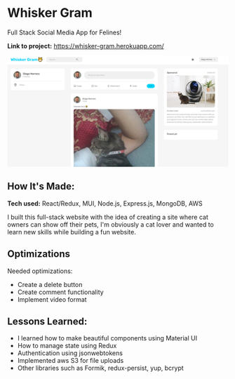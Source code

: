 # Whisker Gram

Full Stack Social Media App for Felines!

**Link to project:** https://whisker-gram.herokuapp.com/

![alt tag](./whiskergram.PNG)

## How It's Made:

**Tech used:** React/Redux, MUI, Node.js, Express.js, MongoDB, AWS

I built this full-stack website with the idea of creating a site where cat owners can show off their pets, I'm obviously a cat lover and wanted to learn new skills while building a fun website.

## Optimizations

Needed optimizations:

- Create a delete button
- Create comment functionality
- Implement video format

## Lessons Learned:

- I learned how to make beautiful components using Material UI
- How to manage state using Redux
- Authentication using jsonwebtokens
- Implemented aws S3 for file uploads
- Other libraries such as Formik, redux-persist, yup, bcrypt
